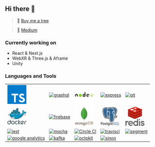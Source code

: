 ## Hi there 👋 
> 🌲 [Buy me a tree](https://ecologi.com/okanaslan?r=6038ba5d516b5f001dd03c35)

> 👀 [Medium](https://aslanokan.medium.com) 

### Currently working on
- React & Next.js
- WebXR & Three.js & Aframe
- Unity

### Languages and Tools

<table>
    <tr>
        <td>
            <a href="https://www.typescriptlang.org/" target="_blank">
                <img
                    src="https://raw.githubusercontent.com/devicons/devicon/master/icons/typescript/typescript-original.svg"
                    alt="typescript"
                    width="64"
                    height="64"
                />
            </a>
        </td>
        <td>
            <a href="https://graphql.org" target="_blank">
                <img src="https://www.vectorlogo.zone/logos/graphql/graphql-icon.svg" alt="graphql" width="64" height="64" />
            </a>
        </td>
        <td>
            <a href="https://nodejs.org" target="_blank">
                <img
                    src="https://raw.githubusercontent.com/devicons/devicon/master/icons/nodejs/nodejs-original-wordmark.svg"
                    alt="nodejs"
                    width="64"
                    height="64"
                />
            </a>
        </td>
        <td>
            <a href="https://expressjs.com" target="_blank">
                <img src="https://www.vectorlogo.zone/logos/expressjs/expressjs-ar21.svg" alt="express" width="64" height="64" />
            </a>
        </td>
        <td>
            <a href="https://git-scm.com/" target="_blank">
                <img src="https://www.vectorlogo.zone/logos/git-scm/git-scm-icon.svg" alt="git" width="64" height="64" />
            </a>
        </td>
    </tr>
    <tr>
        <td>
            <a href="https://www.docker.com/" target="_blank">
                <img
                    src="https://raw.githubusercontent.com/devicons/devicon/master/icons/docker/docker-original-wordmark.svg"
                    alt="docker"
                    width="64"
                    height="64"
                />
            </a>
        </td>
        <td>
            <a href="https://firebase.google.com/" target="_blank">
                <img src="https://www.vectorlogo.zone/logos/firebase/firebase-icon.svg" alt="fırebase" width="64" height="64" />
            </a>
        </td>
        <td>
            <a href="https://www.mongodb.com/" target="_blank">
                <img
                    src="https://raw.githubusercontent.com/devicons/devicon/master/icons/mongodb/mongodb-original-wordmark.svg"
                    alt="mongodb"
                    width="64"
                    height="64"
                />
            </a>
        </td>
        <td>
            <a href="https://www.postgresql.org" target="_blank">
                <img
                    src="https://raw.githubusercontent.com/devicons/devicon/master/icons/postgresql/postgresql-original-wordmark.svg"
                    alt="postgresql"
                    width="64"
                    height="64"
                />
            </a>
        </td>
        <td>
            <a href="https://redis.io" target="_blank">
                <img
                    src="https://raw.githubusercontent.com/devicons/devicon/master/icons/redis/redis-original-wordmark.svg"
                    alt="redis"
                    width="64"
                    height="64"
                />
            </a>
        </td>
    </tr>
    <tr>
        <td>
            <a href="https://jestjs.io" target="_blank">
                <img src="https://www.vectorlogo.zone/logos/jestjsio/jestjsio-icon.svg" alt="jest" width="64" height="64" />
            </a>
        </td>
        <td>
            <a href="https://mochajs.org" target="_blank">
                <img src="https://www.vectorlogo.zone/logos/mochajs/mochajs-icon.svg" alt="mocha" width="64" height="64" />
            </a>
        </td>
        <td>
            <a href="https://circleci.com/" target="_blank">
                <img src="https://cdn.jsdelivr.net/gh/devicons/devicon/icons/circleci/circleci-plain-wordmark.svg" alt="Circle CI" width="64" height="64" />
            </a>
        </td>
        <td>
            <a href="https://travis-ci.org" target="_blank">
                <img src="https://www.vectorlogo.zone/logos/travis-ci/travis-ci-icon.svg" alt="travisci" width="64" height="64" />
            </a>
        </td>
        <td>
            <a href="https://segment.com/" target="_blank">
                <img src="https://www.vectorlogo.zone/logos/segment/segment-icon.svg" alt="segment" width="64" height="64" />
            </a>
        </td>
    </tr>
    <tr>
        <td>
            <a href="https://analytics.google.com/" target="_blank">
                <img src="https://www.vectorlogo.zone/logos/google_analytics/google_analytics-official.svg" alt="google analytics" width="64" height="64" />
            </a>
        </td>
        <td>
            <a href="https://kafka.apache.org/" target="_blank">
                <img src="https://www.vectorlogo.zone/logos/apache_kafka/apache_kafka-vertical.svg" alt="kafka" width="64" height="64" />
            </a>
        </td>
        <td>
            <a href="https://github.com/octokit" target="_blank">
                <img src="https://avatars.githubusercontent.com/u/3430433?s=200&v=4" alt="octokit" width="64" height="64" />
            </a>
        </td>
        <td>
            <a href="https://sinonjs.org/" target="_blank">
                <img src="https://avatars.githubusercontent.com/u/6570253?s=200&v=4" alt="sinon" width="64" height="64" />
            </a>
        </td>
    </tr>
</table>

